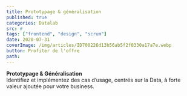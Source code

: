 ```yaml
---
title: Prototypage & généralisation
published: true
categories: Datalab
src: #
tags: ["frontend", "design", "scrum"]
date: 2020-07-31
coverImage: /img/articles/ID700226d13b56ab5f2f0330a17a7e.webp
button: Profiter de l'offre
path:
---
```


**Prototypage & Généralisation**  
Identifiez et implémentez des cas d’usage, centrés sur la Data, à forte valeur ajoutée pour votre business.
